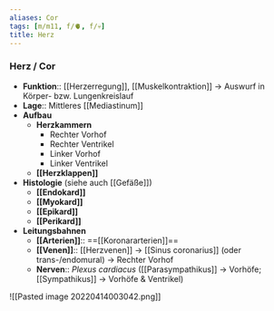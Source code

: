 ```yaml
---
aliases: Cor
tags: [m/m11, f/🫀, f/💀]
title: Herz
---
```

### Herz / Cor
- **Funktion**:: [[Herzerregung]], [[Muskelkontraktion]] → Auswurf in Körper- bzw. Lungenkreislauf
- **Lage**:: Mittleres [[Mediastinum]]
- **Aufbau**
	- **Herzkammern**
		- Rechter Vorhof
		- Rechter Ventrikel
		- Linker Vorhof
		- Linker Ventrikel
	- **[[Herzklappen]]**
- **Histologie** (siehe auch [[Gefäße]])
	- **[[Endokard]]**
	- **[[Myokard]]**
	- **[[Epikard]]**
	- **[[Perikard]]**
- **Leitungsbahnen**
	- **[[Arterien]]**:: ==[[Koronararterien]]==
	- **[[Venen]]**:: [[Herzvenen]] → [[Sinus coronarius]] (oder trans-/endomural) → Rechter Vorhof
	- **Nerven**:: *Plexus cardiacus* ([[Parasympathikus]] → Vorhöfe; [[Sympathikus]] → Vorhöfe & Ventrikel)

![[Pasted image 20220414003042.png]]